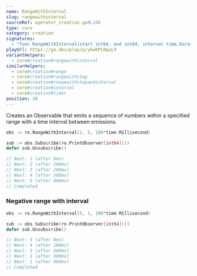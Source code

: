 ```yaml
---
name: RangeWithInterval
slug: rangewithinterval
sourceRef: operator_creation.go#L168
type: core
category: creation
signatures:
  - "func RangeWithInterval(start int64, end int64, interval time.Duration)"
playUrl: https://go.dev/play/p/ykwKPLNquL9
variantHelpers:
  - core#creation#rangewithinterval
similarHelpers:
  - core#creation#range
  - core#creation#rangewithstep
  - core#creation#rangewithstepandinterval
  - core#creation#interval
  - core#creation#timer
position: 10
---
```


Creates an Observable that emits a sequence of numbers within a specified range with a time interval between emissions.

```go
obs := ro.RangeWithInterval(1, 5, 100*time.Millisecond)

sub := obs.Subscribe(ro.PrintObserver[int64]())
defer sub.Unsubscribe()

// Next: 1 (after 0ms)
// Next: 2 (after 100ms)
// Next: 3 (after 200ms)
// Next: 4 (after 300ms)
// Next: 5 (after 400ms)
// Completed
```

### Negative range with interval

```go
obs := ro.RangeWithInterval(5, 1, 100*time.Millisecond)

sub := obs.Subscribe(ro.PrintObserver[int64]())
defer sub.Unsubscribe()

// Next: 5 (after 0ms)
// Next: 4 (after 100ms)
// Next: 3 (after 200ms)
// Next: 2 (after 300ms)
// Next: 1 (after 400ms)
// Completed
```
